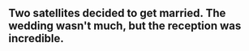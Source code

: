 ## Two satellites decided to get married. The wedding wasn't much, but the reception was incredible.